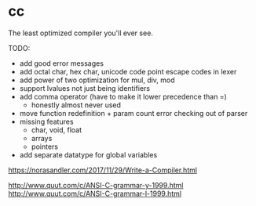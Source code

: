 # cc

The least optimized compiler you'll ever see.

TODO:
- add good error messages
- add octal char, hex char, unicode code point escape codes in lexer
- add power of two optimization for mul, div, mod
- support lvalues not just being identifiers
- add comma operator (have to make it lower precedence than =)
	- honestly almost never used
- move function redefinition + param count error checking out of parser
- missing features
	- char, void, float
	- arrays
	- pointers
- add separate datatype for global variables

https://norasandler.com/2017/11/29/Write-a-Compiler.html

http://www.quut.com/c/ANSI-C-grammar-y-1999.html
http://www.quut.com/c/ANSI-C-grammar-l-1999.html
